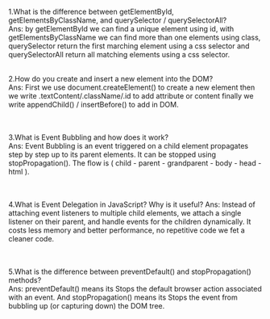 1.What is the difference between getElementById, getElementsByClassName, and querySelector / querySelectorAll?
<br>
Ans: by getElementById we can find a unique element using id, with getElementsByClassName we can find more than one elements using class, querySelector return the first marching element using a css selector and querySelectorAll return all matching elements using a css selector.
<br><br>

2.How do you create and insert a new element into the DOM?
<br>
Ans: First we use document.createElement() to create a new element then we write .textContent/.className/.id to add attribute or content finally we write appendChild() / insertBefore() to add in DOM.

<br><br>
3.What is Event Bubbling and how does it work?
<br>
Ans: Event Bubbling is  an event triggered on a child element propagates step by step up to its parent elements. It can be stopped using stopPropagation(). The flow is ( child - parent - grandparent - body - head - html ). 

<br><br>
4.What is Event Delegation in JavaScript? Why is it useful?
Ans: Instead of attaching event listeners to multiple child elements, we attach a single listener on their parent, and handle events for the children dynamically. It costs less memory and better performance, no repetitive code we fet a cleaner code.

<br><br>
5.What is the difference between preventDefault() and stopPropagation() methods?
<br>
Ans: preventDefault() means its Stops the default browser action associated with an event. And stopPropagation() means its Stops the event from bubbling up (or capturing down) the DOM tree.